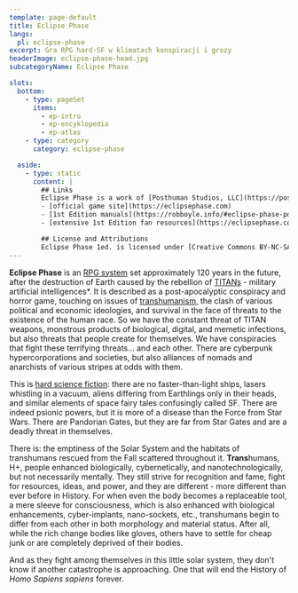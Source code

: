 ```yaml
---
template: page-default
title: Eclipse Phase
langs:
  pl: eclipse-phase
excerpt: Gra RPG hard-SF w klimatach konspiracji i grozy
headerImage: eclipse-phase-head.jpg
subcategoryName: Eclipse Phase

slots:
  bottom:
    - type: pageSet
      items:
        - ep-intro
        - ep-encyklopedia
        - ep-atlas
    - type: category
      category: eclipse-phase

  aside:
    - type: static
      content: |
        ## Links
        Eclipse Phase is a work of [Posthuman Studios, LLC](https://posthumanstudios.com/)
        - [official game site](https://eclipsephase.com)
        - [1st Edition manuals](https://robboyle.info/#eclipse-phase-pdfs)
        - [extensive 1st Edition fan resources](https://eclipsephase.com/ep1-resources/)

        ## License and Attributions
        Eclipse Phase 1ed. is licensed under [Creative Commons BY-NC-SA 3.0](https://creativecommons.org/licenses/by-nc-sa/3.0/). This means, among other things, that you can share (copy and redistribute) the game material and adapt it (remix, transform, and build upon it).
---
```

**Eclipse Phase** is an [RPG system](https://en.wikipedia.org/wiki/Role-playing_game) set approximately 120 years in the future, after the destruction of Earth caused by the rebellion of [TITANs](#) - military artificial intelligences*. It is described as a post-apocalyptic conspiracy and horror game, touching on issues of [transhumanism](http://pl.wikipedia.org/wiki/Transhumanizm), the clash of various political and economic ideologies, and survival in the face of threats to the existence of the human race. So we have the constant threat of TITAN weapons, monstrous products of biological, digital, and memetic infections, but also threats that people create for themselves. We have conspiracies that fight these terrifying threats... and each other. There are cyberpunk hypercorporations and societies, but also alliances of nomads and anarchists of various stripes at odds with them.

This is [hard science fiction](https://en.wikipedia.org/wiki/Hard_science_fiction): there are no faster-than-light ships, lasers whistling in a vacuum, aliens differing from Earthlings only in their heads, and similar elements of space fairy tales confusingly called SF. There are indeed psionic powers, but it is more of a disease than the Force from Star Wars. There are Pandorian Gates, but they are far from Star Gates and are a deadly threat in themselves.

There is: the emptiness of the Solar System and the habitats of transhumans rescued from the Fall scattered throughout it. **Trans**humans, H+, people enhanced biologically, cybernetically, and nanotechnologically, but not necessarily mentally. They still strive for recognition and fame, fight for resources, ideas, and power, and they are different - more different than ever before in History. For when even the body becomes a replaceable tool, a mere sleeve for consciousness, which is also enhanced with biological enhancements, cyber-implants, nano-sockets, etc., transhumans begin to differ from each other in both morphology and material status. After all, while the rich change bodies like gloves, others have to settle for cheap junk or are completely deprived of their bodies.

And as they fight among themselves in this little solar system, they don't know if another catastrophe is approaching. One that will end the History of _Homo Sapiens sapiens_ forever.

